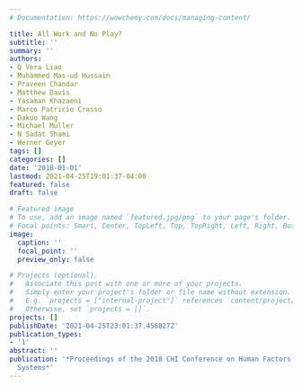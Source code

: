 ```yaml
---
# Documentation: https://wowchemy.com/docs/managing-content/

title: All Work and No Play?
subtitle: ''
summary: ''
authors:
- Q Vera Liao
- Muhammed Mas-ud Hussain
- Praveen Chandar
- Matthew Davis
- Yasaman Khazaeni
- Marco Patricio Crasso
- Dakuo Wang
- Michael Muller
- N Sadat Shami
- Werner Geyer
tags: []
categories: []
date: '2018-01-01'
lastmod: 2021-04-25T19:01:37-04:00
featured: false
draft: false

# Featured image
# To use, add an image named `featured.jpg/png` to your page's folder.
# Focal points: Smart, Center, TopLeft, Top, TopRight, Left, Right, BottomLeft, Bottom, BottomRight.
image:
  caption: ''
  focal_point: ''
  preview_only: false

# Projects (optional).
#   Associate this post with one or more of your projects.
#   Simply enter your project's folder or file name without extension.
#   E.g. `projects = ["internal-project"]` references `content/project/deep-learning/index.md`.
#   Otherwise, set `projects = []`.
projects: []
publishDate: '2021-04-25T23:01:37.456827Z'
publication_types:
- '1'
abstract: ''
publication: '*Proceedings of the 2018 CHI Conference on Human Factors in Computing
  Systems*'
---
```

